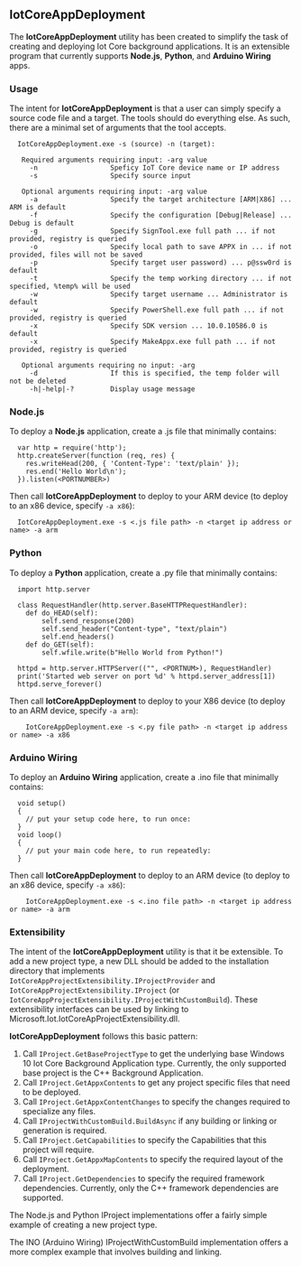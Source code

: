## IotCoreAppDeployment

The **IotCoreAppDeployment** utility has been created to simplify the task of creating and 
deploying Iot Core background applications.  It is an extensible program that currently
supports **Node.js**, **Python**, and **Arduino Wiring** apps.

### Usage

The intent for **IotCoreAppDeployment** is that a user can simply specify a source code file
and a target.  The tools should do everything else.  As such, there are a minimal set
of arguments that the tool accepts.
```
  IotCoreAppDeployment.exe -s (source) -n (target):

   Required arguments requiring input: -arg value
     -n                  Speficy IoT Core device name or IP address
     -s                  Specify source input

   Optional arguments requiring input: -arg value
     -a                  Specify the target architecture [ARM|X86] ... ARM is default
     -f                  Specify the configuration [Debug|Release] ... Debug is default
     -g                  Specify SignTool.exe full path ... if not provided, registry is queried
     -o                  Specify local path to save APPX in ... if not provided, files will not be saved
     -p                  Specify target user password) ... p@ssw0rd is default
     -t                  Specify the temp working directory ... if not specified, %temp% will be used
     -w                  Specify target username ... Administrator is default
     -w                  Specify PowerShell.exe full path ... if not provided, registry is queried
     -x                  Specify SDK version ... 10.0.10586.0 is default
     -x                  Specify MakeAppx.exe full path ... if not provided, registry is queried

   Optional arguments requiring no input: -arg
     -d                  If this is specified, the temp folder will not be deleted
     -h|-help|-?         Display usage message
```
### Node.js

To deploy a **Node.js** application, create a .js file that minimally contains:
```
  var http = require('http');
  http.createServer(function (req, res) {
    res.writeHead(200, { 'Content-Type': 'text/plain' });
    res.end('Hello World\n');
  }).listen(<PORTNUMBER>)
```
Then call **IotCoreAppDeployment** to deploy to your ARM device (to deploy to an x86 device, 
specify `-a x86`):
```
  IotCoreAppDeployment.exe -s <.js file path> -n <target ip address or name> -a arm
```

### Python

To deploy a **Python** application, create a .py file that minimally contains:
```
  import http.server
  
  class RequestHandler(http.server.BaseHTTPRequestHandler):
    def do_HEAD(self):
        self.send_response(200)
        self.send_header("Content-type", "text/plain")
        self.end_headers()
    def do_GET(self):
        self.wfile.write(b"Hello World from Python!")

  httpd = http.server.HTTPServer(("", <PORTNUM>), RequestHandler)
  print('Started web server on port %d' % httpd.server_address[1])
  httpd.serve_forever()
```
Then call **IotCoreAppDeployment** to deploy to your X86 device (to deploy to an ARM device, 
specify `-a arm`):
```
    IotCoreAppDeployment.exe -s <.py file path> -n <target ip address or name> -a x86
```
### Arduino Wiring

To deploy an **Arduino Wiring** application, create a .ino file that minimally contains:
```
  void setup()
  {
    // put your setup code here, to run once:
  }
  void loop()
  {
    // put your main code here, to run repeatedly:
  }
```
Then call **IotCoreAppDeployment** to deploy to an ARM device (to deploy to an x86 device, 
specify `-a x86`):
```
    IotCoreAppDeployment.exe -s <.ino file path> -n <target ip address or name> -a arm
```

### Extensibility

The intent of the **IotCoreAppDeployment** utility is that it be extensible.  To add a new 
project type, a new DLL should be added to the installation directory that implements
`IotCoreAppProjectExtensibility.IProjectProvider` and `IotCoreAppProjectExtensibility.IProject`
(or `IotCoreAppProjectExtensibility.IProjectWithCustomBuild`).  These extensibility 
interfaces can be used by linking to Microsoft.Iot.IotCoreApProjectExtensibility.dll.

**IotCoreAppDeployment** follows this basic pattern:

1. Call `IProject.GetBaseProjectType` to get the underlying base Windows 10 Iot Core 
   Background Application type.  Currently, the only supported base project is the C++ 
   Background Application.
2. Call `IProject.GetAppxContents` to get any project specific files that need to be
   deployed.
3. Call `IProject.GetAppxContentChanges` to specify the changes required to specialize
   any files.
4. Call `IProjectWithCustomBuild.BuildAsync` if any building or linking or generation is required.
5. Call `IProject.GetCapabilities` to specify the Capabilities that this project will require.
6. Call `IProject.GetAppxMapContents` to specify the required layout of the deployment.
7. Call `IProject.GetDependencies` to specify the required framework dependencies.  Currently,
   only the C++ framework dependencies are supported.

The Node.js and Python IProject implementations offer a fairly simple example of creating
a new project type.

The INO (Arduino Wiring) IProjectWithCustomBuild implementation offers a more complex example that involves
building and linking.







